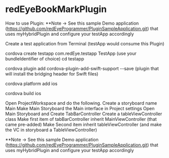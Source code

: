 # redEyeBookMarkPlugin
How to use Plugin:
**Note -> See this sample Demo application (https://github.com/redEyeProgrammer/PluginSampleApplication.git) that uses myHybridPlugin and configure your testApp accordingly

 Create a test application from Terminal (testApp would consume this Plugin)

cordova create testapp com.redEye.testapp TestApp (use your bundleIdentifier of choice)
cd testapp

cordova plugin add cordova-plugin-add-swift-support --save (plugin that will install the bridging header for Swift files)

cordova platform add ios

cordova build ios

Open ProjectWorkspace and do the following. Create a storyboard name Main
Make Main Storyboard the Main interface in Project settings
Open Main Storyboard and Create TabBarController
Create a tableViewController class
Make first item of tabBarController inherit MainViewController (that came pre-added)
Make Second item inherit tableViewController (and make the VC in storyboard a TableViewController)


**Note -> See this sample Demo application (https://github.com/redEyeProgrammer/PluginSampleApplication.git) that uses myHybridPlugin and configure your testApp accordingly
